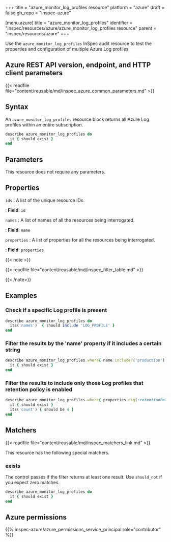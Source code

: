 +++
title = "azure_monitor_log_profiles resource"
platform = "azure"
draft = false
gh_repo = "inspec-azure"

[menu.azure]
title = "azure_monitor_log_profiles"
identifier = "inspec/resources/azure/azure_monitor_log_profiles resource"
parent = "inspec/resources/azure"
+++

Use the `azure_monitor_log_profiles` InSpec audit resource to test the properties and configuration of multiple Azure Log profiles.

## Azure REST API version, endpoint, and HTTP client parameters

{{< readfile file="content/reusable/md/inspec_azure_common_parameters.md" >}}

## Syntax

An `azure_monitor_log_profiles` resource block returns all Azure Log profiles within an entire subscription.

```ruby
describe azure_monitor_log_profiles do
  it { should exist }
end
```

## Parameters

This resource does not require any parameters.

## Properties

`ids`
: A list of the unique resource IDs.

: **Field**: `id`

`names`
: A list of names of all the resources being interrogated.

: **Field**: `name`

`properties`
: A list of properties for all the resources being interrogated.

: **Field**: `properties`

{{< note >}}

{{< readfile file="content/reusable/md/inspec_filter_table.md" >}}

{{< /note>}}

## Examples

### Check if a specific Log profile is present

```ruby
describe azure_monitor_log_profiles do
  its('names')  { should include 'LOG_PROFILE' }
end
```

### Filter the results by the 'name' property if it includes a certain string

```ruby
describe azure_monitor_log_profiles.where{ name.include?('production') } do
  it { should exist }
end
```

### Filter the results to include only those Log profiles that retention policy is enabled

```ruby
describe azure_monitor_log_profiles.where{ properties.dig(:retentionPolicy, :enabled) == true } do
  it { should exist }
  its('count') { should be 4 }
end
```

## Matchers

{{< readfile file="content/reusable/md/inspec_matchers_link.md" >}}

This resource has the following special matchers.

### exists

The control passes if the filter returns at least one result. Use `should_not` if you expect zero matches.

```ruby
describe azure_monitor_log_profiles do
  it { should exist }
end
```

## Azure permissions

{{% inspec-azure/azure_permissions_service_principal role="contributor" %}}
